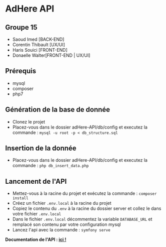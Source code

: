AdHere API
=================

Groupe 15
---------------

- Saoud Imed [BACK-END]
- Corentin Thibault [UX/UI]
- Haris Souici [FRONT-END]
- Donaelle Walter[FRONT-END | UX/UI]

## Prérequis
- mysql
- composer
- php7

## Génération de la base de donnée 

- Clonez le projet
- Placez-vous dans le dossier adHere-API/db/config et executez la commande : `mysql -u root -p < db_structure.sql` 

## Insertion de la donnée

- Placez-vous dans le dossier adHere-API/db/config et executez la commande : `php db_insert_data.php `

## Lancement de l'API

- Mettez-vous à la racine du projet et exécutez la commande : `composer install`
- Créez un fichier `.env.local` à la racine du projet
- Copiez le contenu du `.env` à la racine du dossier server et collez le dans votre fichier `.env.local`
- Dans le fichier `.env.local` décommentez la variable `DATABASE_URL` et remplacé son contenu par votre configuration mysql
- Lancez l'api avec la commande : `symfony serve`

**Documentation de l'API : [ici !](https://adhere.docs.apiary.io/)**



